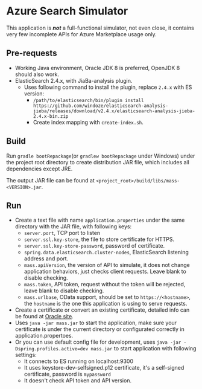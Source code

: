 Azure Search Simulator
========================

This application is *<B>not</B>* a full-functional simulator, not even close, it contains very few incomplete APIs for Azure Marketplace usage only.

Pre-requests
------------

* Working Java environment, Oracle JDK 8 is preferred, OpenJDK 8 should also work.
* ElasticSearch 2.4.x, with JiaBa-analysis plugin.
    * Uses following command to install the plugin, replace `2.4.x` with ES version:
        * `/path/to/elasticsearch/bin/plugin install https://github.com/windoze/elasticsearch-analysis-jieba/releases/download/v2.4.x/elasticsearch-analysis-jieba-2.4.x-bin.zip`
        * Create index mapping with `create-index.sh`.

Build
-----

Run `gradle bootRepackage`(or `gradlew bootRepackage` under Windows) under the project root directory to create distribution JAR file, which includes all dependencies except JRE.

The output JAR file can be found at `<project_root>/build/libs/mass-<VERSION>.jar`.


Run
---

* Create a text file with name `application.properties` under the same directory with the JAR file, with following keys:
    * `server.port`, TCP port to listen
    * `server.ssl.key-store`, the file to store certificate for HTTPS.
    * `server.ssl.key-store-password`, password of certificate.
    * `spring.data.elasticsearch.cluster-nodes`, ElasticSearch listening address and port.
    * `mass.apiVersion`, the version of API to simulate, it does not change application behaviors, just checks client requests. Leave blank to disable checking.
    * `mass.token`, API token, request without the token will be rejected, leave blank to disable checking.
    * `mass.urlbase`, OData support, should be set to `https://<hostname>`, the `hostname` is the one this application is using to serve requests.
* Create a certificate or convert an existing certificate, detailed info can be found at <a href="https://docs.oracle.com/cd/E19509-01/820-3503/6nf1il6er/index.html">Oracle site</a>.
* Uses `java -jar mass.jar` to start the application, make sure your certificate is under the current directory or configurated correctly in application.propertoes.
* Or you can use default config file for development, uses `java -jar -Dspring.profiles.active=dev mass.jar` to start application with following settings:
    * It connects to ES running on localhost:9300
    * It uses keystore-dev-selfsigned.p12 certificate, it's a self-signed certificate, password is `mypassword`
    * It doesn't check API token and API version.
